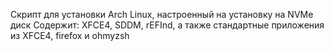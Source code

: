 Скрипт для установки Arch Linux, настроенный на установку на NVMe диск
Содержит: XFCE4, SDDM, rEFInd, а также стандартные приложения из XFCE4, firefox и ohmyzsh
